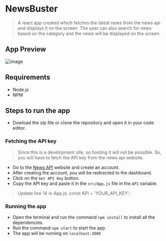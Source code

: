 # NewsBuster
> A react app created which fetches the latest news from the news api and displays it on the screen. The user can also search for news based on the category and the news will be displayed on the screen.

## App Preview
![image](https://user-images.githubusercontent.com/78839827/209460886-2d1fc259-20a9-4e23-8c88-e6b40e63e7db.png)

## Requirements
- Node.js
- NPM

## Steps to run the app

- Dowload the zip file or clone the repository and open it in your code editor.

### Fetching the API key
> Since this is a development site, so hosting it will not be possible. So, you will have to fetch the API key from the news api website.
- Go to the [News API](https://newsapi.org/) website and create an account.
- After creating the account, you will be redirected to the dashboard.
- Click on the `Get API Key` button.
- Copy the API key and paste it in the `src/App.js` file in the `API` variable.
> Update line 14 in App.js:  const API = 'YOUR_API_KEY';

### Running the app
- Open the terminal and run the command `npm install` to install all the dependencies.
- Run the command `npm start` to start the app.
- The app will be running on `localhost:3000`